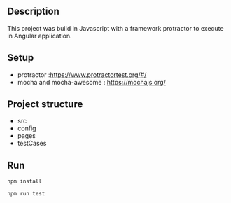 ## Description
This project was build in Javascript with a framework protractor to execute in Angular application.


## Setup
- protractor :https://www.protractortest.org/#/
- mocha and mocha-awesome : https://mochajs.org/


## Project structure 

- src
- config
- pages
- testCases

## Run

```
npm install 
```

```
npm run test
```



